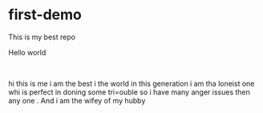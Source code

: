 # first-demo
This is my best repo
<p style="text color ⚪">Hello world</p>
<br/>
<p>hi this is me i am the best i the world in this generation i am tha loneist one whi is perfect in doning some tri=ouble so i have many anger issues then any one . And i am the wifey of my hubby</p>
